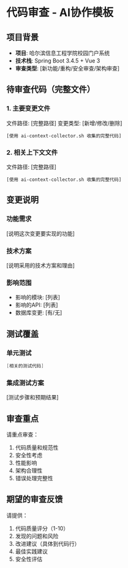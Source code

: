 # 代码审查 - AI协作模板

## 项目背景
- **项目**: 哈尔滨信息工程学院校园门户系统
- **技术栈**: Spring Boot 3.4.5 + Vue 3
- **审查类型**: [新功能/重构/安全审查/架构审查]

## 待审查代码（完整文件）

### 1. 主要变更文件
文件路径: [完整路径]
变更类型: [新增/修改/删除]

```[语言]
[使用 ai-context-collector.sh 收集的完整代码]
```

### 2. 相关上下文文件
文件路径: [完整路径]

```[语言]
[使用 ai-context-collector.sh 收集的完整代码]
```

## 变更说明

### 功能需求
[说明这次变更要实现的功能]

### 技术方案
[说明采用的技术方案和理由]

### 影响范围
- 影响的模块: [列表]
- 影响的API: [列表]
- 数据库变更: [有/无]

## 测试覆盖

### 单元测试
```java
[相关的测试代码]
```

### 集成测试方案
[测试步骤和预期结果]

## 审查重点

请重点审查：
1. 代码质量和规范性
2. 安全性考虑
3. 性能影响
4. 架构合理性
5. 错误处理完整性

## 期望的审查反馈

请提供：
1. 代码质量评分（1-10）
2. 发现的问题和风险
3. 改进建议（具体到代码行）
4. 最佳实践建议
5. 安全性评估
